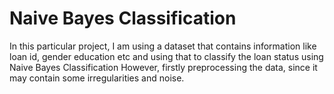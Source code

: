 # Naive Bayes Classification
In this particular project, I am using a dataset that contains information like
loan id, gender education etc and using that to classify the loan status using Naive Bayes Classification
However, firstly preprocessing the data, since it may contain some irregularities and noise.
